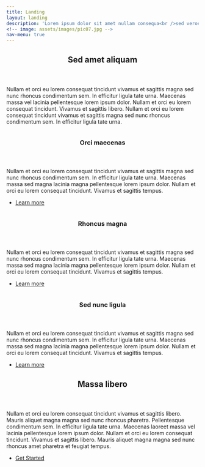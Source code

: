 ```yaml
---
title: Landing
layout: landing
description: 'Lorem ipsum dolor sit amet nullam consequa<br />sed veroeros. tempus adipiscing nulla.'
<!-- image: assets/images/pic07.jpg -->
nav-menu: true
---
```


<!-- Main -->
<div id="main">

<!-- One -->
<section id="one">
        <div class="inner">
                <header class="major">
                        <h2>Sed amet aliquam</h2>
                </header>
                <p>Nullam et orci eu lorem consequat tincidunt vivamus et sagittis magna sed nunc rhoncus condimentum sem. In efficitur ligula tate urna. Maecenas massa vel lacinia pellentesque lorem ipsum dolor. Nullam et orci eu lorem consequat tincidunt. Vivamus et sagittis libero. Nullam et orci eu lorem consequat tincidunt vivamus et sagittis magna sed nunc rhoncus condimentum sem. In efficitur ligula tate urna.</p>
        </div>
</section>

<!-- Two -->
<section id="two" class="spotlights">
        <section>
                <a href="generic.html" class="image">
                        <img src="{% link assets/images/pic08.jpg %}" alt="" data-position="center center" />
                </a>
                <div class="content">
                        <div class="inner">
                                <header class="major">
                                        <h3>Orci maecenas</h3>
                                </header>
                                <p>Nullam et orci eu lorem consequat tincidunt vivamus et sagittis magna sed nunc rhoncus condimentum sem. In efficitur ligula tate urna. Maecenas massa sed magna lacinia magna pellentesque lorem ipsum dolor. Nullam et orci eu lorem consequat tincidunt. Vivamus et sagittis tempus.</p>
                                <ul class="actions">
                                        <li><a href="generic.html" class="button">Learn more</a></li>
                                </ul>
                        </div>
                </div>
        </section>
        <section>
                <a href="generic.html" class="image">
                        <img src="{% link assets/images/pic09.jpg %}" alt="" data-position="top center" />
                </a>
                <div class="content">
                        <div class="inner">
                                <header class="major">
                                        <h3>Rhoncus magna</h3>
                                </header>
                                <p>Nullam et orci eu lorem consequat tincidunt vivamus et sagittis magna sed nunc rhoncus condimentum sem. In efficitur ligula tate urna. Maecenas massa sed magna lacinia magna pellentesque lorem ipsum dolor. Nullam et orci eu lorem consequat tincidunt. Vivamus et sagittis tempus.</p>
                                <ul class="actions">
                                        <li><a href="generic.html" class="button">Learn more</a></li>
                                </ul>
                        </div>
                </div>
        </section>
        <section>
                <a href="generic.html" class="image">
                        <img src="{% link assets/images/pic10.jpg %}" alt="" data-position="25% 25%" />
                </a>
                <div class="content">
                        <div class="inner">
                                <header class="major">
                                        <h3>Sed nunc ligula</h3>
                                </header>
                                <p>Nullam et orci eu lorem consequat tincidunt vivamus et sagittis magna sed nunc rhoncus condimentum sem. In efficitur ligula tate urna. Maecenas massa sed magna lacinia magna pellentesque lorem ipsum dolor. Nullam et orci eu lorem consequat tincidunt. Vivamus et sagittis tempus.</p>
                                <ul class="actions">
                                        <li><a href="generic.html" class="button">Learn more</a></li>
                                </ul>
                        </div>
                </div>
        </section>
</section>

<!-- Three -->
<section id="three">
        <div class="inner">
                <header class="major">
                        <h2>Massa libero</h2>
                </header>
                <p>Nullam et orci eu lorem consequat tincidunt vivamus et sagittis libero. Mauris aliquet magna magna sed nunc rhoncus pharetra. Pellentesque condimentum sem. In efficitur ligula tate urna. Maecenas laoreet massa vel lacinia pellentesque lorem ipsum dolor. Nullam et orci eu lorem consequat tincidunt. Vivamus et sagittis libero. Mauris aliquet magna magna sed nunc rhoncus amet pharetra et feugiat tempus.</p>
                <ul class="actions">
                        <li><a href="generic.html" class="button next">Get Started</a></li>
                </ul>
        </div>
</section>

</div>
